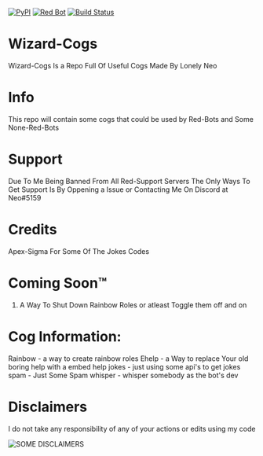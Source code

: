 [![PyPI](https://img.shields.io/badge/Python-3.5-blue.svg)](https://www.python.org/downloads/) 
[![Red Bot](https://img.shields.io/badge/Discord-Red%20Bot-red.svg)](https://github.com/Twentysix26/Red-DiscordBot)
[![Build Status](https://travis-ci.org/Galarzaa90/NabBot.svg?branch=master)](https://travis-ci.org/Galarzaa90/NabBot)

# Wizard-Cogs
Wizard-Cogs Is a Repo Full Of Useful Cogs Made By Lonely Neo

# Info
This repo will contain some cogs that could be used by Red-Bots and Some None-Red-Bots

# Support
Due To Me Being Banned From All Red-Support Servers The Only Ways To Get Support Is By Oppening a Issue or Contacting Me On Discord at Neo#5159

# Credits
Apex-Sigma For Some Of The Jokes Codes

# Coming Soon™
1. A Way To Shut Down Rainbow Roles or atleast Toggle them off and on

# Cog Information:
Rainbow - a way to create rainbow roles
Ehelp - a Way to replace Your old boring help with a embed help
jokes - just using some api's to get jokes
spam - Just Some Spam
whisper - whisper somebody as the bot's dev

# Disclaimers
I do not take any responsibility of any of your actions or edits using my code


<img align="center" src="https://cdn.discordapp.com/attachments/292367927129276417/333203593693757440/images_11.png" alt="SOME DISCLAIMERS">

